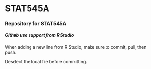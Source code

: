 # STAT545A
<h3>Repository for STAT545A</h3>

<h5> Github use support from R Studio </h5>
<p>When adding a new line from R Studio, make sure to commit, pull, then push.</p>

<p>Deselect the local file before committing.</p>

